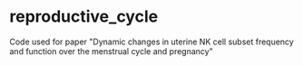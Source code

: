 # reproductive_cycle
Code used for paper "Dynamic changes in uterine NK cell subset frequency and function over the menstrual cycle and pregnancy"

